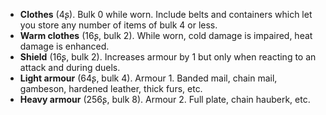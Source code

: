 * **Clothes** (4ʂ).
  Bulk 0 while worn. Include belts and containers which let you store any number of items of bulk 4 or less.
* **Warm clothes** (16ʂ, bulk 2).
  While worn, cold damage is impaired, heat damage is enhanced.
* **Shield** (16ʂ, bulk 2).
  Increases armour by 1 but only when reacting to an attack and during duels.
* **Light armour** (64ʂ, bulk 4).
  Armour 1. Banded mail, chain mail, gambeson, hardened leather, thick furs, etc.
* **Heavy armour** (256ʂ, bulk 8).
  Armour 2. Full plate, chain hauberk, etc.
